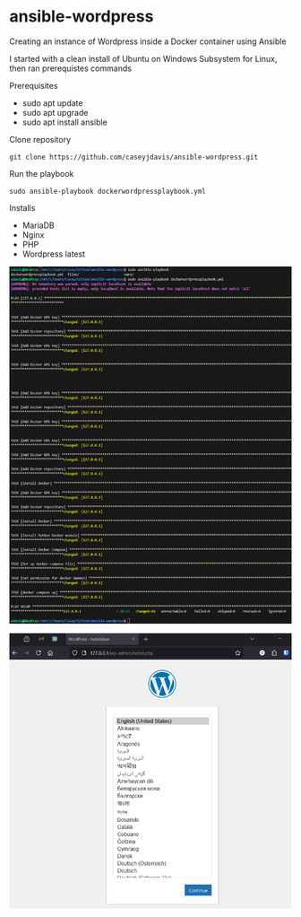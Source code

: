 # ansible-wordpress
Creating an instance of Wordpress inside a Docker container using Ansible

I started with a clean install of Ubuntu on Windows Subsystem for Linux, then ran prerequistes commands

Prerequisites
- sudo apt update
- sudo apt upgrade
- sudo apt install ansible

Clone repository
```
git clone https://github.com/caseyjdavis/ansible-wordpress.git
```

Run the playbook
```
sudo ansible-playbook dockerwordpressplaybook.yml
```

Installs
- MariaDB
- Nginx
- PHP
- Wordpress latest

![Log output of ansible](log-output.png)

![Wordpress welcome install page](wordpress-welcome.png)
